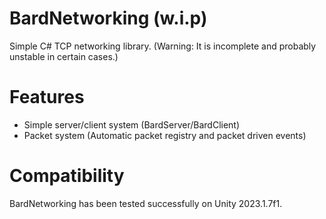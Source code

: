 # BardNetworking (w.i.p)
Simple C# TCP networking library.
(Warning: It is incomplete and probably unstable in certain cases.)  

# Features
- Simple server/client system (BardServer/BardClient)
- Packet system (Automatic packet registry and packet driven events)

# Compatibility
BardNetworking has been tested successfully on Unity 2023.1.7f1. 
